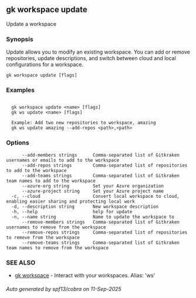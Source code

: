 ## gk workspace update

Update a workspace

### Synopsis


Update allows you to modify an existing workspace. You can add or remove repositories, update descriptions, 
and switch between cloud and local configurations for a workspace.


```
gk workspace update [flags]
```

### Examples

```

  gk workspace update <name> [flags]
  gk ws update <name> [flags]
  
  Example: Add two new repositories to workspace, amazing
  gk ws update amazing --add-repos <path>,<path>

```

### Options

```
      --add-members strings      Comma-separated list of Gitkraken usernames or emails to add to the workspace
      --add-repos strings        Comma-separated list of repositories to add to the workspace
      --add-teams strings        Comma-separated list of Gitkraken team names to add to the workspace
      --azure-org string         Set your Azure organization
      --azure-project string     Set your Azure project name
  -c, --cloud                    Convert local workspace to cloud, enabling easier sharing and protecting local work
  -d, --description string       New workspace description
  -h, --help                     help for update
  -n, --name string              Name to update the workspace to
      --remove-members strings   Comma-separated list of Gitkraken usernames to remove from the workspace
      --remove-repos strings     Comma-separated list of repositories to remove from the workspace
      --remove-teams strings     Comma-separated list of Gitkraken team names to remove from the workspace
```

### SEE ALSO

* [gk workspace](gk_workspace.md)	 - Interact with your workspaces. Alias: 'ws'

###### Auto generated by spf13/cobra on 11-Sep-2025
